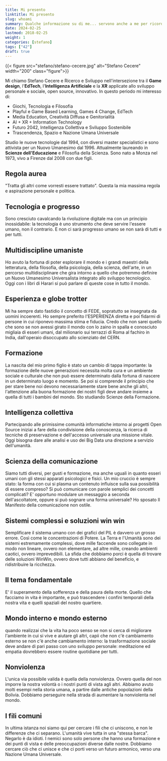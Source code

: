 ```yaml
---
title: Mi presento
linktitle: Mi presento
slug: whoami
summary: Qualche informazione su di me... servono anche a me per ricordarmi chi sono
date: 2024-02-25
lastmod: 2018-02-25
weight: 1
categories: [stefano]
tags: ["42"]
draft: true
---
```

{{< figure src="stefano/stefano-cecere.jpg" alt="Stefano Cecere" width="200" class="figure">}}

Mi chiamo Stefano Cecere e Ricerco e Sviluppo nell'intersezione tra il **Game design**, l'**EdTech**, l'**Intelligenza Artificiale** e la **XR** applicate allo sviluppo personale e sociale, open source, innovativo.
In questo periodo mi interesso di:

- Giochi, Tecnologia e Filosofia
- Playful e Game Based Learning, Games 4 Change, EdTech
- Media Education, Creatività Diffusa e Genitorialità
- AI + XR + Information Technology
- Futuro 2042, Intelligenza Collettiva e Sviluppo Sostenibile
- Trascendenza, Spazio e Nazione Umana Universale

Studio le nuove tecnologie dal 1994, con diversi master specialistici e sono attivista per un Nuovo Umanesimo dal 1996. Attualmente laureando in **Scienze dell'Educazione** e Filosofia della Scienza. Sono nato a Monza nel 1973, vivo a Firenze dal 2008 con due figli.

## Regola aurea
"Tratta gli altri come vorresti essere trattato".
Questa la mia massima regola e aspirazione personale e politica.

## Tecnologia e progresso
Sono cresciuto cavalcando la rivoluzione digitale ma con un principio inossidabile:
la tecnologia è uno strumento che deve servire l'essere umano, non il contrario.
E non ci sarà progresso umano se non sarà di tutti e per tutti.

## Multidiscipline umaniste
Ho avuto la fortuna di poter esplorare il mondo e i grandi maestri della letteratura, della filosofia, della psicologia, della scienza, dell'arte, in un percorso multidisciplinare che gira intorno a quello che potremmo definire un Nuovo Umanesimo Universalista integrato allo sviluppo tecnologico. Oggi con i libri di Harari si può parlare di queste cose in tutto il mondo.

## Esperienza e globe trotter
Mi ha sempre dato fastidio il concetto di FEDE, sopratutto se insegnata da uomini incoerenti. Ho sempre preferito l'ESPERIENZA diretta e poi fidarmi di persone in cui riponevo massima stima e fiducia.
Credo che non sarei quello che sono se non avessi girato il mondo con lo zaino in spalla e conosciuto migliaia di esseri umani, dal milionario sui terrazzi di Roma al fachiro in India, dall'operaio disoccupato allo scienziato del CERN.

## Formazione
La nascita del mio primo figlio è stato un cambio di tappa importante: la formazione delle nuove generazioni necessita molta cura e un ambiente sociale e culturale che non può essere determinato dalla fortuna di nascere in un determinato luogo e momento. Se poi si comprende il principio che per stare bene noi devono necessariamente stare bene anche gli altri, l'attenzione alla buona formazione dei nostri figli deve andare insieme a quella di tutti i bambini del mondo.
Sto studiando Scienze della Formazione.

## Intelligenza collettiva
Partecipando alle primissime comunità informatiche intorno ai progetti Open Source iniziai a fare della condivisione della conoscenza, la ricerca di tecniche di preservazione e dell'accesso universale una missione vitale. Oggi bisogna dare alle analisi e uso dei Big Data una direzione a servizio dell'umanità.

## Scienza della comunicazione
Siamo tutti diversi, per gusti e formazione, ma anche uguali in quanto esseri umani con gli stessi apparati psicologici e fisici.
Un mio cruccio è sempre stato: la forma con cui si plasma un contenuto influisce sulla sua possibilità di essere compreso? Si può comunicare con parole semplici dei concetti complicati? E' opportuno modulare un messaggio a seconda dell'ascoltatore, oppure si può sognare una forma universale?
Ho sposato Il Manifesto della comunicazione non ostile.

## Sistemi complessi e soluzioni win win
Semplificare il sistema umano con dei grafici del PIL è davvero un grosso errore.
Così come le concentrazioni di Potere.
La Terra e l'Umanità sono dei sistemi estremamente complessi, dove mille faccende sono collegate in modo non lineare, ovvero non elementare, ad altre mille, creando ambienti caotici, ovvero imprevedibili.
La sfida che dobbiamo porci è quella di trovare delle soluzioni WinWin, ovvero dove tutti abbiano del beneficio, e ridistribuire la ricchezza.

## Il tema fondamentale
E' il superamento della sofferenza e della paura della morte.
Quello che facciamo in vita è importante, e può trascendere i confini temporali della nostra vita e quelli spaziali del nostro quartiere.

## Mondo interno e mondo esterno
quando realizzai che la vita ha poco senso se non si cerca di migliorare l'ambiente in cui si vive e aiutare gli altri, capii che non c'è cambiamento esterno se non c'è anche cambiamento interno: la trasformazione sociale deve andare di pari passo con uno sviluppo personale: meditazione ed empatia dovrebbero essere routine quotidiane per tutti.

## Nonviolenza
L'unica via possibile valida è quella della nonviolenza. Ovvero quella del non imporre la nostra volontà o i nostri punti di vista agli altri. Abbiamo avuto molti esempi nella storia umana, a partire dalle antiche popolazioni della Bolivia.
Dobbiamo perseguire nella strada di aumentare la nonviolenta nel mondo.

## I fili comuni
In ultima istanza noi siamo qui per cercare i fili che ci uniscono, e non le differenze che ci separano.
L'umanità vive tutta in una "stessa barca". Negarlo è da idioti. I nemici sono solo persone che hanno una formazione e dei punti di vista e delle preoccupazioni diverse dalle nostre. Dobbiamo cercare ciò che ci unisce e che ci porti verso un futuro armonico, verso una Nazione Umana Universale.
